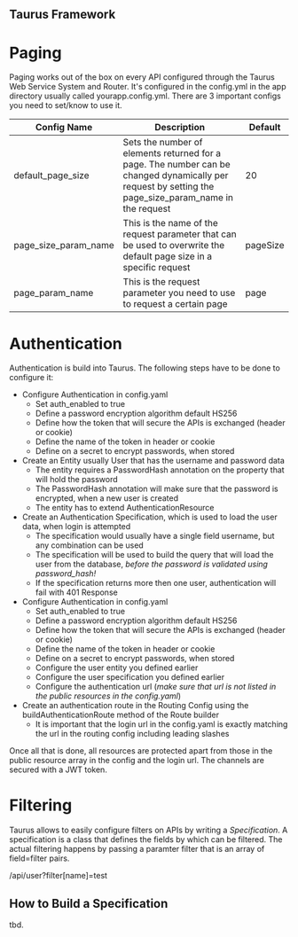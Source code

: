 ## Taurus Framework ##

# Paging #
Paging works out of the box on every API configured through the Taurus Web Service System and Router.
It's configured in the config.yml in the app directory usually called yourapp.config.yml. There are 3 important configs you need
to set/know to use it. 

| Config Name | Description | Default |
| ------ | ------ | ------ |
|default_page_size|Sets the number of elements returned for a page. The number can be changed dynamically per request by setting the page_size_param_name in the request | 20 |
| page_size_param_name |This is the name of the request parameter that can be used to overwrite the default page size in a specific request | pageSize |
| page_param_name | This is the request parameter you need to use to request a certain page | page |

# Authentication #
Authentication is build into Taurus. The following steps have to be done to configure it: 

* Configure Authentication in config.yaml
    * Set auth_enabled to true
    * Define a password encryption algorithm default HS256
    * Define how the token that will secure the APIs is exchanged (header or cookie)
    * Define the name of the token in header or cookie
    * Define on a secret to encrypt passwords, when stored
* Create an Entity usually User that has the username and password data
    * The entity requires a PasswordHash annotation on the property that will hold the password
    * The PasswordHash annotation will make sure that the password is encrypted, when a new user is created
    * The entity has to extend AuthenticationResource
* Create an Authentication Specification, which is used to load the user data, when login is attempted
    * The specification would usually have a single field username, but any combination can be used
    * The specification will be used to build the query that will load the user from the database, *before the password is validated using password_hash!*
    * If the specification returns more then one user, authentication will fail with 401 Response
* Configure Authentication in config.yaml
    * Set auth_enabled to true
    * Define a password encryption algorithm default HS256
    * Define how the token that will secure the APIs is exchanged (header or cookie)
    * Define the name of the token in header or cookie
    * Define on a secret to encrypt passwords, when stored
    * Configure the user entity you defined earlier
    * Configure the user specification you defined earlier
    * Configure the authentication url (*make sure that url is not listed in the public resources in the config.yaml*)
* Create an authentication route in the Routing Config using the buildAuthenticationRoute method of the Route builder
    * It is important that the login url in the config.yaml is exactly matching the url in the routing config including leading slashes

Once all that is done, all resources are protected apart from those in the public resource array in the config and the login url. The channels are secured with a JWT token. 

# Filtering #
Taurus allows to easily configure filters on APIs by writing a *Specification*. A specification is a class that defines the fields by which can be filtered. The actual filtering happens by passing a paramter filter that is an array of field=filter pairs. 

/api/user?filter[name]=test

## How to Build a Specification ##
tbd.
